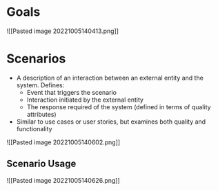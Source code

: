 # Goals
![[Pasted image 20221005140413.png]]

# Scenarios
- A description of an interaction between an external entity and the system. Defines:
	- Event that triggers the scenario
	- Interaction initiated by the external entity
	- The response required of the system (defined in terms of quality attributes)
- Similar to use cases or user stories, but examines both quality and functionality

![[Pasted image 20221005140602.png]]

## Scenario Usage
![[Pasted image 20221005140626.png]]


